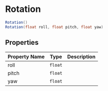 # Rotation

```csharp
Rotation()
Rotation(float roll, float pitch, float yaw)
```



## Properties

| Property Name | Type    | Description |
| ------------- | ------- | ----------- |
| roll          | `float` |             |
| pitch         | `float` |             |
| yaw           | `float` |             |




